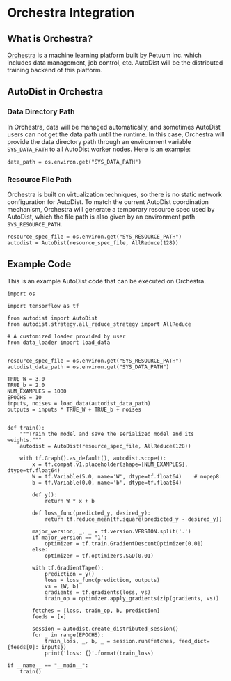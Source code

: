 # Orchestra Integration

## What is Orchestra?

[Orchestra](https://petuum.com/platform/) is a machine learning platform built by Petuum Inc. which includes data management, job control, etc. AutoDist will be the distributed training backend of this platform.

## AutoDist in Orchestra

### Data Directory Path

In Orchestra, data will be managed automatically, and sometimes AutoDist users can not get the data path until the runtime. In this case, Orchestra will provide the data directory path through an environment variable `SYS_DATA_PATH` to all AutoDist worker nodes. Here is an example:

```
data_path = os.environ.get("SYS_DATA_PATH")
```

### Resource File Path

Orchestra is built on virtualization techniques, so there is no static network configuration for AutoDist. To match the current AutoDist coordination mechanism, Orchestra will generate a temporary resource spec used by AutoDist, which the file path is also given by an environment path `SYS_RESOURCE_PATH`.

```
resource_spec_file = os.environ.get("SYS_RESOURCE_PATH")
autodist = AutoDist(resource_spec_file, AllReduce(128))
```

## Example Code

This is an example AutoDist code that can be executed on Orchestra.

```
import os

import tensorflow as tf

from autodist import AutoDist
from autodist.strategy.all_reduce_strategy import AllReduce

# A customized loader provided by user
from data_loader import load_data


resource_spec_file = os.environ.get("SYS_RESOURCE_PATH")
autodist_data_path = os.environ.get("SYS_DATA_PATH")

TRUE_W = 3.0
TRUE_b = 2.0
NUM_EXAMPLES = 1000
EPOCHS = 10
inputs, noises = load_data(autodist_data_path)
outputs = inputs * TRUE_W + TRUE_b + noises


def train():
    """Train the model and save the serialized model and its weights."""
    autodist = AutoDist(resource_spec_file, AllReduce(128))

    with tf.Graph().as_default(), autodist.scope():
        x = tf.compat.v1.placeholder(shape=[NUM_EXAMPLES], dtype=tf.float64)
        W = tf.Variable(5.0, name='W', dtype=tf.float64)    # nopep8
        b = tf.Variable(0.0, name='b', dtype=tf.float64)

        def y():
            return W * x + b

        def loss_func(predicted_y, desired_y):
            return tf.reduce_mean(tf.square(predicted_y - desired_y))

        major_version, _, _ = tf.version.VERSION.split('.')
        if major_version == '1':
            optimizer = tf.train.GradientDescentOptimizer(0.01)
        else:
            optimizer = tf.optimizers.SGD(0.01)

        with tf.GradientTape():
            prediction = y()
            loss = loss_func(prediction, outputs)
            vs = [W, b]
            gradients = tf.gradients(loss, vs)
            train_op = optimizer.apply_gradients(zip(gradients, vs))

        fetches = [loss, train_op, b, prediction]
        feeds = [x]

        session = autodist.create_distributed_session()
        for _ in range(EPOCHS):
            train_loss, _, b, _ = session.run(fetches, feed_dict={feeds[0]: inputs})
            print('loss: {}'.format(train_loss)

if __name__ == "__main__":
    train()
```
